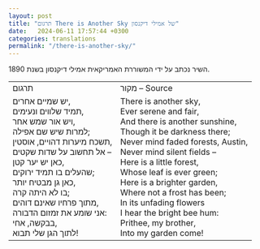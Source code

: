 ```yaml
---
layout: post
title: "תרגום There is Another Sky של אמילי דיקנסון"
date:   2024-06-11 17:57:44 +0300
categories: translations
permalink: "/there-is-another-sky/"
---
```


<p>השיר נכתב על ידי המשוררת האמריקאית אמילי דיקנסון בשנת 1890.</p>

<table class="table text-center table-dark">
  <tbody>
    <tr>
      <td>תרגום</td>
      <td>מקור – Source</td>
    </tr>
    <tr>
      <td>יש שמיים אחרים,<br>תמיד שלווים ונעימים,<br>ויש אור שמש אחר,<br>למרות שיש שם אפילה;<br>תשכח מיערות דהויים, אוסטין,<br>אל תחשוב על שדות שקטים –<br>כאן יש יער קטן,<br>שהעלים בו תמיד ירוקים;<br>כאן גן מבטיח יותר,<br>בו לא היתה קרה;<br>מתוך פרחיו שאינם דוהים,<br>אני שומע את זמזום הדבורה:<br>בבקשה, אחי,<br>לתוך הגן שלי תבוא!</td>
      <td>
        <bdo dir="ltr" lang="">
          There is another sky,<br>
          Ever serene and fair,<br>
          And there is another sunshine,<br>
          Though it be darkness there;<br>
          Never mind faded forests, Austin,<br>
          Never mind silent fields –<br>
          Here is a little forest,<br>
          Whose leaf is ever green;<br>
          Here is a brighter garden,<br>
          Where not a frost has been;<br>
          In its unfading flowers<br>
          I hear the bright bee hum:<br>
          Prithee, my brother,<br>
          Into my garden come!
        </bdo>
      </td>
    </tr>
  </tbody>
</table>
